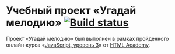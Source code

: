 # Учебный проект «Угадай мелодию» [![Build status][travis-image]][travis-url]

Проект «Угадай мелодию» был выполнен в рамках пройденного онлайн‑курса «[JavaScript, уровень 3](https://htmlacademy.ru/intensive/react)» от [HTML Academy](https://htmlacademy.ru).

[travis-image]: https://travis-ci.com/htmlacademy-react/202794-guess-melody-1.svg?branch=master
[travis-url]: https://travis-ci.com/htmlacademy-react/202794-guess-melody-1
